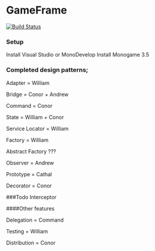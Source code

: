 # GameFrame
[![Build Status](https://travis-ci.org/Taikatou/GameFrame.svg?branch=master)](https://travis-ci.org/Taikatou/GameFrame)

### Setup
Install Visual Studio or MonoDevelop
Install Monogame 3.5

### Completed design patterns;
Adapter = William

Bridge = Conor + Andrew

Command = Conor

State = William + Conor

Service Locator = William

Factory = William

Abstract Factory ???

Observer = Andrew

Prototype = Cathal

Decorator = Conor

###Todo
Interceptor


####Other features

Delegation = Command

Testing = William

Distribution = Conor
